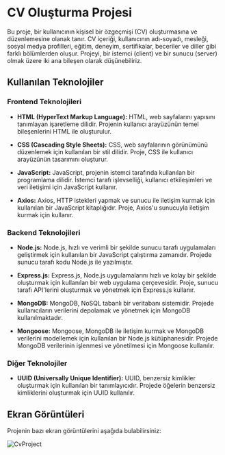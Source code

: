 # CV Oluşturma Projesi

Bu proje, bir kullanıcının kişisel bir özgeçmişi (CV) oluşturmasına ve düzenlemesine olanak tanır. CV içeriği, kullanıcının adı-soyadı, mesleği, sosyal medya profilleri, eğitim, deneyim, sertifikalar, beceriler ve diller gibi farklı bölümlerden oluşur. Projeyi, bir istemci (client) ve bir sunucu (server) olmak üzere iki ana bileşen olarak düşünebiliriz.

## Kullanılan Teknolojiler

### Frontend Teknolojileri
- **HTML (HyperText Markup Language):** HTML, web sayfalarını yapısını tanımlayan işaretleme dilidir. Projenin kullanıcı arayüzünün temel bileşenlerini HTML ile oluşturulur.

- **CSS (Cascading Style Sheets):** CSS, web sayfalarının görünümünü düzenlemek için kullanılan bir stil dilidir. Proje, CSS ile kullanıcı arayüzünün tasarımını oluşturur.

- **JavaScript:** JavaScript, projenin istemci tarafında kullanılan bir programlama dilidir. İstemci tarafı işlevselliği, kullanıcı etkileşimleri ve veri iletişimi için JavaScript kullanır.

- **Axios:** Axios, HTTP istekleri yapmak ve sunucu ile iletişim kurmak için kullanılan bir JavaScript kitaplığıdır. Proje, Axios'u sunucuyla iletişim kurmak için kullanır.

### Backend Teknolojileri
- **Node.js:** Node.js, hızlı ve verimli bir şekilde sunucu tarafı uygulamaları geliştirmek için kullanılan bir JavaScript çalıştırma zamanıdır. Projede sunucu tarafı kodu Node.js ile yazılmıştır.

- **Express.js:** Express.js, Node.js uygulamalarını hızlı ve kolay bir şekilde oluşturmak için kullanılan bir web uygulama çerçevesidir. Proje, sunucu tarafı API'lerini oluşturmak ve yönetmek için Express.js kullanır.

- **MongoDB:** MongoDB, NoSQL tabanlı bir veritabanı sistemidir. Projede kullanıcıların verilerini depolamak ve yönetmek için MongoDB kullanılmaktadır.

- **Mongoose:** Mongoose, MongoDB ile iletişim kurmak ve MongoDB verilerini modellemek için kullanılan bir Node.js kütüphanesidir. Projede MongoDB verilerinin işlenmesi ve yönetilmesi için Mongoose kullanılır.

### Diğer Teknolojiler
- **UUID (Universally Unique Identifier):** UUID, benzersiz kimlikler oluşturmak için kullanılan bir tanımlayıcıdır. Projede öğelerin benzersiz kimliklerini oluşturmak için UUID kullanılır.


## Ekran Görüntüleri

Projenin bazı ekran görüntülerini aşağıda bulabilirsiniz:

![CvProject]()



